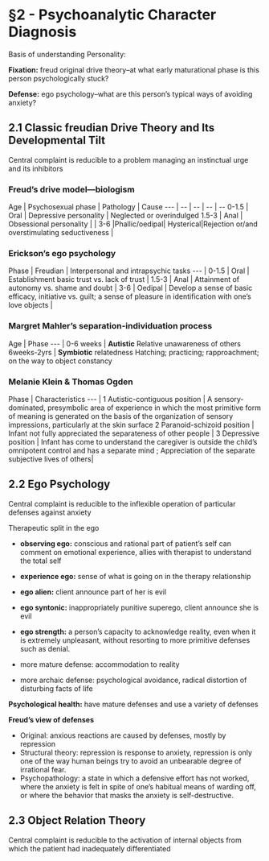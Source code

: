 # §2 - Psychoanalytic Character Diagnosis


Basis of understanding Personality:

**Fixation:** freud original drive theory–at what early maturational phase is this person psychologically stuck?

**Defense:** ego psychology–what are this person’s typical ways of avoiding anxiety?


## 2.1 Classic freudian Drive Theory and Its Developmental Tilt

Central complaint is reducible to a problem managing an instinctual urge and its inhibitors

### Freud’s drive model—biologism 

Age | Psychosexual phase | Pathology | Cause 
--- | -- | -- | -- | --
0-1.5 | Oral | Depressive personality | Neglected or overindulged 
1.5-3 | Anal | Obsessional personality |  |
3-6 |Phallic/oedipal| Hysterical|Rejection or/and overstimulating seductiveness | 


### Erickson’s ego psychology 

Phase | Freudian | Interpersonal and intrapsychic tasks
 ---  |
0-1.5 | Oral | Establishment basic trust vs. lack of trust | 
1.5-3 | Anal | Attainment of autonomy vs. shame and doubt |
3-6 | Oedipal | Develop a sense of basic efficacy, initiative vs. guilt; a sense of pleasure in identification with one’s love objects | 

### Margret Mahler’s separation-individuation process

Age | Phase
--- |
0-6 weeks | **Autistic** Relative unawareness of others
6weeks-2yrs | **Symbiotic** relatedness Hatching; practicing; rapproachment; on the way to object constancy

### Melanie Klein & Thomas Ogden

Phase | Characteristics
--- |
1  Autistic-contiguous position | A sensory-dominated, presymbolic area of experience in which the most primitive form of meaning is generated on the basis of the organization of sensory impressions, particularly at the skin surface
2 Paranoid-schizoid position | Infant not fully appreciated the separateness of other people |
3 Depressive position | Infant has come to understand the caregiver is outside the child’s omnipotent control and has a separate mind ; Appreciation of the separate subjective lives of others|


## 2.2 Ego Psychology

Central complaint is reducible to the inflexible operation of particular defenses against anxiety

Therapeutic split in the ego
- **observing ego:** conscious and rational part of patient’s self can comment on emotional experience, allies with therapist to understand the total self
- **experience ego:** sense of what is going on in the therapy relationship
- **ego alien:** client announce part of her is evil
- **ego syntonic:** inappropriately punitive superego, client announce she is evil
- **ego strength:** a person’s capacity to acknowledge reality, even when it is extremely unpleasant, without resorting to more primitive defenses such as denial.

- more mature defense: accommodation to reality
- more archaic defense: psychological avoidance, radical distortion of disturbing facts of life


**Psychological health:** have mature defenses and use a variety of defenses


**Freud’s view of defenses**

- Original: anxious reactions are caused by defenses, mostly by repression
- Structural theory: repression is response to anxiety, repression is only one of the way human beings try to avoid an unbearable degree of irrational fear.
- Psychopathology: a state in which a defensive effort has not worked, where the anxiety is felt in spite of one’s habitual means of warding off, or where the behavior that masks the anxiety is self-destructive.

## 2.3 Object Relation Theory

Central complaint is reducible to the activation of internal objects from which the patient had inadequately differentiated


